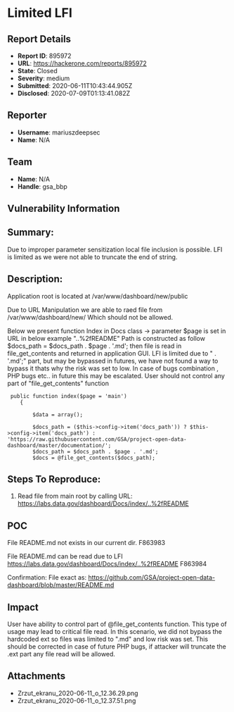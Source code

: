 # Limited LFI

## Report Details
- **Report ID**: 895972
- **URL**: https://hackerone.com/reports/895972
- **State**: Closed
- **Severity**: medium
- **Submitted**: 2020-06-11T10:43:44.905Z
- **Disclosed**: 2020-07-09T01:13:41.082Z

## Reporter
- **Username**: mariuszdeepsec
- **Name**: N/A

## Team
- **Name**: N/A
- **Handle**: gsa_bbp

## Vulnerability Information
## Summary:
Due to improper parameter sensitization  local file inclusion is possible. LFI is limited as we were not able to truncate the end of string.

## Description:
Application root is located at 
/var/www/dashboard/new/public

Due to URL Manipulation we are able to raed file from 
/var/www/dashboard/new/
Which should not be allowed.

Below we present function Index in Docs class -> parameter $page is set in URL  in below example "..%2fREADME" 
Path is constructed as follow $docs_path = $docs_path . $page . '.md'; then file is read in file_get_contents and returned in application GUI.
LFI is limited due to  " . '.md';" part, but may be bypassed in futures, we have not found a way to bypass it thats why the risk was set to low. In case of bugs combination , PHP bugs etc.. in future this may be escalated. User should  not control any part of "file_get_contents" function
```
 public function index($page = 'main')
    {

        $data = array();

        $docs_path = ($this->config->item('docs_path')) ? $this->config->item('docs_path') : 'https://raw.githubusercontent.com/GSA/project-open-data-dashboard/master/documentation/';
        $docs_path = $docs_path . $page . '.md';
        $docs = @file_get_contents($docs_path);
```

## Steps To Reproduce:
1. Read file from main root by calling URL:
https://labs.data.gov/dashboard/Docs/index/..%2fREADME

## POC

File README.md not exists in our current dir.
F863983

File README.md can be read due to LFI
https://labs.data.gov/dashboard/Docs/index/..%2fREADME
F863984

Confirmation:
File exact as:
https://github.com/GSA/project-open-data-dashboard/blob/master/README.md

## Impact

User have ability to control part of @file_get_contents function. This type of usage may lead to critical file read. In this scenario, we did not bypass the hardcoded ext so files was limited to ".md" and low risk was set.  This should be corrected in case of future PHP bugs, if attacker will truncate the .ext part any file read will be allowed.

## Attachments
- Zrzut_ekranu_2020-06-11_o_12.36.29.png
- Zrzut_ekranu_2020-06-11_o_12.37.51.png
